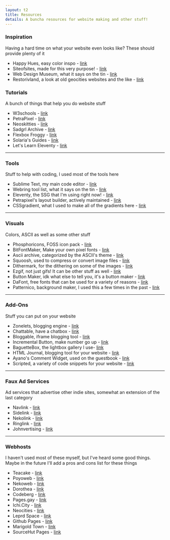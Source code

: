 ```yaml
---
layout: t2
title: Resources
details: A buncha resources for website making and other stuff!
---
```


### Inspiration
Having a hard time on what your website even looks like? These should provide plenty of it

- Happy Hues, easy color inspo - [link](https://www.happyhues.co/)
- Siteofsites, made for this very purpose! - [link](https://www.siteofsites.co)
- Web Design Museum, what it says on the tin - [link](https://www.webdesignmuseum.org/)
- Restorivland, a look at old geocities websites and the like - [link](https://restorativland.org/)

### Tutorials
A bunch of things that help you do website stuff

- W3schools - [link](https://www.w3schools.com/)
- PetraPixel - [link](https://petrapixel.neocities.org/)
- Neoskitties - [link](https://neoskitties.org/)
- Sadgrl Archive - [link](https://goblin-heart.net/sadgrl/)
- Flexbox Froggy - [link](https://flexboxfroggy.com/)
- Solaria's Guides - [link](https://solaria.neocities.org/guides)
- Let's Learn Eleventy - [link](https://dev.to/psypher1/series/18202)

---

### Tools
Stuff to help with coding, I used most of the tools here

- Sublime Text, my main code editor - [link](https://www.sublimetext.com/)
- Webring tool list, what it says on the tin - [link](https://brisray.com/web/webring-tech.htm)
- Eleventy, the SSG that I'm using right now! - [link](https://www.11ty.dev/)
- Petrapixel's layout builder, actively maintained - [link](https://petrapixel.neocities.org/coding/layout-generator)
- CSSgradient, what I used to make all of the gradients here - [link](https://cssgradient.io)

---

### Visuals
Colors, ASCII as well as some other stuff

- Phosphoricons, FOSS icon pack - [link](https://phosphoricons.com/)
- BitFontMaker, Make your own pixel fonts - [link](https://www.pentacom.jp/pentacom/bitfontmaker2/)
- Ascii archive, categorized by the ASCII's theme - [link](https://www.asciiart.eu/)
- Squoosh, used to compress or convert image files - [link](https://squoosh.app)
- Dithermark, for the dithering on some of the images - [link](https://app.dithermark.com/)
- Ezgif, not just gifs! It can be other stuff as well - [link](https://ezgif.com/)
- Button Maker, idk what else to tell you, it's a button maker - [link](https://hekate2.github.io/buttonmaker/)
- DaFont, free fonts that can be used for a variety of reasons - [link](https://www.dafont.com/)
- Patternico, background maker, I used this a few times in the past - [link](https://patternico.com/)

---

### Add-Ons
Stuff you can put on your website

- Zonelets, blogging engine - [link](https://zonelets.net/)
- Chattable, have a chatbox - [link](https://iframe.chat/)
- Bloggable, iframe blogging tool - [link](https://tilde.club/~april/bloggable/)
- Incremental Button, make number go up - [link](https://incr.easrng.net/)
- BaguetteBox, the lightbox gallery I use- [link](https://github.com/feimosi/baguetteBox.js/)
- HTML Journal, blogging tool for your website - [link](https://journal.miso.town/)
- Ayano's Comment Widget, used on the guestbook - [link](https://virtualobserver.moe/ayano/comment-widget)
- Scripted, a variety of code snippets for your website - [link](https://scripted.neocities.org/)

---

### Faux Ad Services
Ad services that advertise other indie sites, somewhat an extension of the last category

- Navlink - [link](https://dimden.dev/navlinkads/)
- Sidelink - [link](https://dogspit.nekoweb.org/sidelinkads.html)
- Nekolink - [link](https://rice.place/ad.html)
- Ringlink - [link](https://evehibi.nekoweb.org/ringlink/info)
- Johnvertising - [link](https://john.citrons.xyz/)

---

### Webhosts
I haven't used most of these myself, but I've heard some good things. Maybe in the future I'll add a pros and cons list for these things

- Teacake - [link](https://teacake.org/)
- Poyoweb - [link](https://poyoweb.org/)
- Nekoweb - [link](https://nekoweb.org/)
- Dorothea - [link](https://dorothea.us/)
- Codeberg - [link](https://docs.codeberg.org/codeberg-pages/)
- Pages.gay - [link](https://pages.gay/)
- Ichi.City - [link](https://ichi.city/)
- Neocities - [link](https://neocities.org/)
- Leprd Space - [link](https://leprd.space/)
- Github Pages - [link](https://pages.github.com/)
- Marigold Town - [link](https://marigold.town/)
- SourceHut Pages - [link](https://srht.site/)